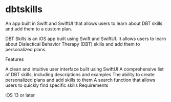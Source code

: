 # dbtskills
An app built in Swift and SwiftUI that allows users to learn about DBT skills and add them to a custom plan.

DBT Skills is an iOS app built using Swift and SwiftUI. It allows users to learn about Dialectical Behavior Therapy (DBT) skills and add them to personalized plans.

Features

A clean and intuitive user interface built using SwiftUI
A comprehensive list of DBT skills, including descriptions and examples
The ability to create personalized plans and add skills to them
A search function that allows users to quickly find specific skills
Requirements

iOS 13 or later
